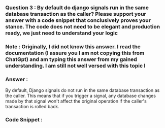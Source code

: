 ### Question 3 :  By default do django signals run in the same database transaction as the caller? Please support your answer with a code snippet that conclusively proves your stance. The code does not need to be elegant and production ready, we just need to understand your logic

### Note : Originally, I did not know this answer. I read the documentation (I assure you I am not copying this from ChatGpt) and am typing this answer from my gained understanding. I am still not well versed with this topic I 
### Answer :
By default, Django signals do not run in the same database transaction as the caller. 
This means that if you trigger a signal, any database changes made by that signal won't affect the original operation if the caller's transaction is rolled back.

### Code Snippet : 

